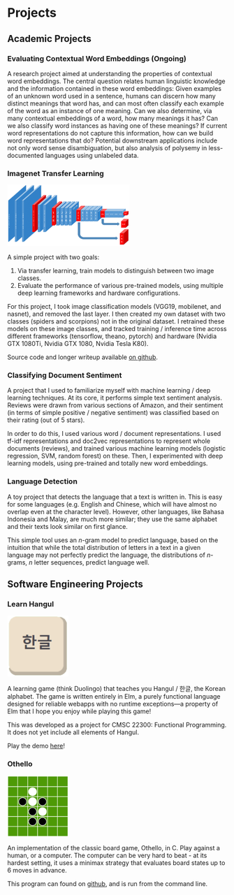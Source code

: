 # Projects 

## Academic Projects

### Evaluating Contextual Word Embeddings (Ongoing)
A research project aimed at understanding the properties of contextual word embeddings. The central question relates human linguistic knowledge and the information contained in these word embeddings: Given examples of an unknown word used in a sentence, humans can discern how many distinct meanings that word has, and can most often classify each example of the word as an instance of one meaning. Can we also determine, via many contextual embeddings of a word, how many meanings it has? Can we also classify word instances as having one of these meanings? If current word representations do not capture this information, how can we build word representations that do? Potential downstream applications include not only word sense disambiguation, but also analysis of polysemy in less-documented languages using unlabeled data.

### Imagenet Transfer Learning
<img src="/assets/img/vgg19.png" width="280" height="140">

A simple project with two goals:
1. Via transfer learning, train models to distinguish between two image classes.
2. Evaluate the performance of various pre-trained models, using multiple deep learning frameworks and hardware configurations.

For this project, I took image classification models (VGG19, mobilenet, and nasnet), and removed the last layer. I then created my own dataset with two classes (spiders and scorpions) not in the original dataset. I retrained these models on these image classes, and tracked training / inference time across different frameworks (tensorflow, theano, pytorch) and hardware (Nvidia GTX 1080Ti, Nvidia GTX 1080, Nvidia Tesla K80).

Source code and longer writeup available <a href='https://github.com/hannamw/imagenet-transfer-learning'>on github</a>.

### Classifying Document Sentiment
A project that I used to familiarize myself with machine learning / deep learning techniques. At its core, it performs simple text sentiment analysis. Reviews were drawn from various sections of Amazon, and their sentiment (in terms of simple positive / negative sentiment) was classified based on their rating (out of 5 stars).

In order to do this, I used various word / document representations. I used tf-idf representations and doc2vec representations to represent whole documents (reviews), and trained various machine learning models (logistic regression, SVM, random forest) on these. Then, I experimented with deep learning models, using pre-trained and totally new word embeddings.

### Language Detection
A toy project that detects the language that a text is written in. This is easy for some languages (e.g. English and Chinese, which will have almost no overlap even at the character level). However, other languages, like Bahasa Indonesia and Malay, are much more similar; they use the same alphabet and their texts look similar on first glance.

This simple tool uses an *n*-gram model to predict language, based on the intuition that while the total distribution of letters in a text in a given language may not perfectly predict the language, the distributions of *n*-grams, *n* letter sequences, predict language well.

## Software Engineering Projects

### Learn Hangul
<img src="/assets/img/Thumb.png" width="140" height="140">

A learning game (think Duolingo) that teaches you Hangul / 한글, the Korean alphabet. The game is written entirely in Elm, a purely functional language designed for reliable webapps with no runtime exceptions—a property of Elm that I hope you enjoy while playing this game!

This was developed as a project for CMSC 22300: Functional Programming. It does not yet include all elements of Hangul.

Play the demo [here](https://hannamw.github.io/demos/learn-hangul)!

### Othello
<img src="/assets/img/othello.png" width="140" height="140">

An implementation of the classic board game, Othello, in C. Play against a human, or a computer. The computer can be very hard to beat - at its hardest setting, it uses a minimax strategy that evaluates board states up to 6 moves in advance.

This program can found on <a href="https://github.com/hannamw/othello-in-c">github</a>, and is run from the command line.
